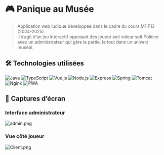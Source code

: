 # 🎮 Panique au Musée

> Application web ludique développée dans le cadre du cours M1IF13 (2024-2025).  
Il s’agit d’un jeu interactif opposant des joueur soit voleur soit Policier avec un administrateur qui gère la partie, le tout dans un univers muséal.

## 🛠️ Technologies utilisées

![Java](https://img.shields.io/badge/-Java-007396?style=flat&logo=java&logoColor=white)
![TypeScript](https://img.shields.io/badge/-TypeScript-3178C6?style=flat&logo=typescript&logoColor=white)
![Vue.js](https://img.shields.io/badge/-Vue.js-4FC08D?style=flat&logo=vue.js&logoColor=white)
![Node.js](https://img.shields.io/badge/-Node.js-339933?style=flat&logo=node.js&logoColor=white)
![Express](https://img.shields.io/badge/-Express-000000?style=flat&logo=express&logoColor=white)
![Spring](https://img.shields.io/badge/-Spring-6DB33F?style=flat&logo=spring&logoColor=white)
![Tomcat](https://img.shields.io/badge/-Tomcat-F8DC75?style=flat&logo=apachetomcat&logoColor=black)
![Nginx](https://img.shields.io/badge/-Nginx-009639?style=flat&logo=nginx&logoColor=white)
![PWA](https://img.shields.io/badge/-PWA-5A0FC8?style=flat&logo=pwa&logoColor=white)

## 📸 Captures d’écran

### Interface administrateur  
![admin.png](./admin.png)

### Vue côté joueur  
![Client.png](./Client.png)
